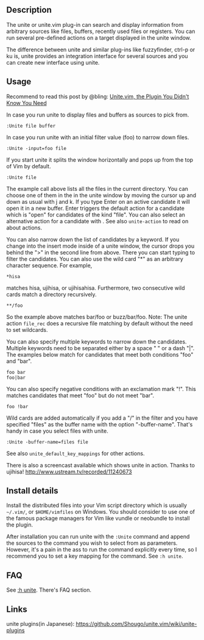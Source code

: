 ## Description

The unite or unite.vim plug-in can search and display information from
arbitrary sources like files, buffers, recently used files or registers.  You
can run several pre-defined actions on a target displayed in the unite window.

The difference between unite and similar plug-ins like fuzzyfinder,
ctrl-p or ku is, unite provides an integration interface for several
sources and you can create new interface using unite.

## Usage

Recommend to read this post by @bling:
[Unite.vim, the Plugin You Didn't Know You Need](http://bling.github.io/blog/2013/06/02/unite-dot-vim-the-plugin-you-didnt-know-you-need/)


In case you run unite to display files and buffers as sources to pick
from.

	:Unite file buffer


In case you run unite with an initial filter value (foo) to narrow
down files.

	:Unite -input=foo file


If you start unite it splits the window horizontally and pops up
from the top of Vim by default.

	:Unite file

The example call above lists all the files in the current directory. You can
choose one of them in the in the unite window by moving the cursor up and down
as usual with j and k. If you type Enter on an active candidate it will open
it in a new buffer. Enter triggers the default action for a candidate which is
"open" for candidates of the kind "file". You can also select an alternative
action for a candidate with <Tab>. See also `unite-action` to read on about
actions.

You can also narrow down the list of candidates by a keyword. If you change
into the insert mode inside of a unite window, the cursor drops you behind the
">" in the second line from above. There you can start typing to filter the
candidates.  You can also use the wild card "*" as an arbitrary character
sequence. For example,

	*hisa

matches hisa, ujihisa, or ujihisahisa. Furthermore, two consecutive wild cards
match a directory recursively.

	**/foo

So the example above matches bar/foo or buzz/bar/foo.
Note: The unite action `file_rec` does a recursive file matching by default
without the need to set wildcards.

You can also specify multiple keywords to narrow down the candidates. Multiple
keywords need to be separated either by a space " " or a dash "|". The
examples below match for candidates that meet both conditions "foo" and "bar".

	foo bar
	foo|bar

You can also specify negative conditions with an exclamation mark "!".  This
matches candidates that meet "foo" but do not meet "bar".

	foo !bar

Wild cards are added automatically if you add a "/" in the filter and you have
specified "files" as the buffer name with the option "-buffer-name". That's
handy in case you select files with unite.

	:Unite -buffer-name=files file

See also `unite_default_key_mappings` for other actions.

There is also a screencast available which shows unite in action. Thanks to
ujihisa! http://www.ustream.tv/recorded/11240673

## Install details

Install the distributed files into your Vim script directory which is usually
`~/.vim/`, or `$HOME/vimfiles` on Windows. You should consider to use one of the
famous package managers for Vim like vundle or neobundle to install the
plugin.

After installation you can run unite with the `:Unite` command and append the
sources to the command you wish to select from as parameters. However, it's a
pain in the ass to run the command explicitly every time, so I recommend you
to set a key mapping for the command. See `:h unite`.

## FAQ

See [:h unite](https://github.com/Shougo/unite.vim/blob/master/doc/unite.txt). There's FAQ section.

## Links

unite plugins(in Japanese): https://github.com/Shougo/unite.vim/wiki/unite-plugins

